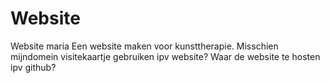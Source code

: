 # Website
 Website maria
 Een website maken voor kunsttherapie.
 Misschien mijndomein visitekaartje gebruiken ipv website?
 Waar de website te hosten ipv github?
 

